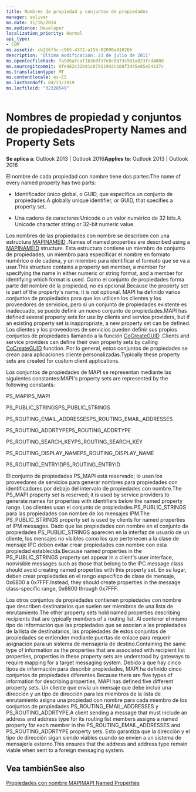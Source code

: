 ```yaml
---
title: Nombres de propiedad y conjuntos de propiedades
manager: soliver
ms.date: 11/16/2014
ms.audience: Developer
localization_priority: Normal
api_type:
- COM
ms.assetid: cb216f5c-c965-4372-a15b-82090a410266
description: 'Última modificación: 23 de julio de 2011'
ms.openlocfilehash: fa9d6afcaf1b360f37e8c8873c9d1a823fcd4888
ms.sourcegitcommit: 8fe462c32b91c87911942c188f3445e85a54137c
ms.translationtype: MT
ms.contentlocale: es-ES
ms.lasthandoff: 04/23/2019
ms.locfileid: "32328549"
---
```

# <a name="property-names-and-property-sets"></a><span data-ttu-id="ccaea-103">Nombres de propiedad y conjuntos de propiedades</span><span class="sxs-lookup"><span data-stu-id="ccaea-103">Property Names and Property Sets</span></span>

  
  
<span data-ttu-id="ccaea-104">**Se aplica a**: Outlook 2013 | Outlook 2016</span><span class="sxs-lookup"><span data-stu-id="ccaea-104">**Applies to**: Outlook 2013 | Outlook 2016</span></span> 
  
<span data-ttu-id="ccaea-105">El nombre de cada propiedad con nombre tiene dos partes:</span><span class="sxs-lookup"><span data-stu-id="ccaea-105">The name of every named property has two parts:</span></span>
  
- <span data-ttu-id="ccaea-106">Identificador único global, o GUID, que especifica un conjunto de propiedades.</span><span class="sxs-lookup"><span data-stu-id="ccaea-106">A globally unique identifier, or GUID, that specifies a property set.</span></span>
    
- <span data-ttu-id="ccaea-107">Una cadena de caracteres Unicode o un valor numérico de 32 bits.</span><span class="sxs-lookup"><span data-stu-id="ccaea-107">A Unicode character string or 32-bit numeric value.</span></span> 
    
<span data-ttu-id="ccaea-108">Los nombres de las propiedades con nombre se describen con una estructura [MAPINAMEID](mapinameid.md) .</span><span class="sxs-lookup"><span data-stu-id="ccaea-108">Names of named properties are described using a [MAPINAMEID](mapinameid.md) structure.</span></span> <span data-ttu-id="ccaea-109">Esta estructura contiene un miembro de conjunto de propiedades, un miembro para especificar el nombre en formato numérico o de cadena, y un miembro para identificar el formato que se va a usar.</span><span class="sxs-lookup"><span data-stu-id="ccaea-109">This structure contains a property set member, a member for specifying the name in either numeric or string format, and a member for identifying which format is used.</span></span> <span data-ttu-id="ccaea-110">Como el conjunto de propiedades forma parte del nombre de la propiedad, no es opcional.</span><span class="sxs-lookup"><span data-stu-id="ccaea-110">Because the property set is part of the property's name, it is not optional.</span></span> <span data-ttu-id="ccaea-111">MAPI ha definido varios conjuntos de propiedades para que los utilicen los clientes y los proveedores de servicios, pero si un conjunto de propiedades existente es inadecuado, se puede definir un nuevo conjunto de propiedades.</span><span class="sxs-lookup"><span data-stu-id="ccaea-111">MAPI has defined several property sets for use by clients and service providers, but if an existing property set is inappropriate, a new property set can be defined.</span></span> <span data-ttu-id="ccaea-112">Los clientes y los proveedores de servicios pueden definir sus propios conjuntos de propiedades llamando a la función [CoCreateGUID](https://msdn.microsoft.com/library/ms688568.aspx) .</span><span class="sxs-lookup"><span data-stu-id="ccaea-112">Clients and service providers can define their own property sets by calling [CoCreateGUID](https://msdn.microsoft.com/library/ms688568.aspx) function.</span></span> <span data-ttu-id="ccaea-113">Por lo general, estos conjuntos de propiedades se crean para aplicaciones cliente personalizadas.</span><span class="sxs-lookup"><span data-stu-id="ccaea-113">Typically these property sets are created for custom client applications.</span></span> 
  
<span data-ttu-id="ccaea-114">Los conjuntos de propiedades de MAPI se representan mediante las siguientes constantes:</span><span class="sxs-lookup"><span data-stu-id="ccaea-114">MAPI's property sets are represented by the following constants:</span></span>
  
<span data-ttu-id="ccaea-115">PS_MAPI</span><span class="sxs-lookup"><span data-stu-id="ccaea-115">PS_MAPI</span></span>
  
<span data-ttu-id="ccaea-116">PS_PUBLIC_STRINGS</span><span class="sxs-lookup"><span data-stu-id="ccaea-116">PS_PUBLIC_STRINGS</span></span>
  
<span data-ttu-id="ccaea-117">PS_ROUTING_EMAIL_ADDRESSES</span><span class="sxs-lookup"><span data-stu-id="ccaea-117">PS_ROUTING_EMAIL_ADDRESSES</span></span>
  
<span data-ttu-id="ccaea-118">PS_ROUTING_ADDRTYPE</span><span class="sxs-lookup"><span data-stu-id="ccaea-118">PS_ROUTING_ADDRTYPE</span></span>
  
<span data-ttu-id="ccaea-119">PS_ROUTING_SEARCH_KEY</span><span class="sxs-lookup"><span data-stu-id="ccaea-119">PS_ROUTING_SEARCH_KEY</span></span>
  
<span data-ttu-id="ccaea-120">PS_ROUTING_DISPLAY_NAME</span><span class="sxs-lookup"><span data-stu-id="ccaea-120">PS_ROUTING_DISPLAY_NAME</span></span>
  
<span data-ttu-id="ccaea-121">PS_ROUTING_ENTRYID</span><span class="sxs-lookup"><span data-stu-id="ccaea-121">PS_ROUTING_ENTRYID</span></span>
  
<span data-ttu-id="ccaea-122">El conjunto de propiedades PS_MAPI está reservado; lo usan los proveedores de servicios para generar nombres para propiedades con identificadores por debajo del intervalo de propiedades con nombre.</span><span class="sxs-lookup"><span data-stu-id="ccaea-122">The PS_MAPI property set is reserved; it is used by service providers to generate names for properties with identifiers below the named property range.</span></span> <span data-ttu-id="ccaea-123">Los clientes usan el conjunto de propiedades PS_PUBLIC_STRINGS para las propiedades con nombre de los mensajes IPM.</span><span class="sxs-lookup"><span data-stu-id="ccaea-123">The PS_PUBLIC_STRINGS property set is used by clients for named properties of IPM messages.</span></span> <span data-ttu-id="ccaea-124">Dado que las propiedades con nombre en el conjunto de propiedades PS_PUBLIC_STRINGS aparecen en la interfaz de usuario de un cliente, los mensajes no visibles como los que pertenecen a la clase de mensaje IPC deben evitar crear propiedades con nombre con esta propiedad establecida.</span><span class="sxs-lookup"><span data-stu-id="ccaea-124">Because named properties in the PS_PUBLIC_STRINGS property set appear in a client's user interface, nonvisible messages such as those that belong to the IPC message class should avoid creating named properties with this property set.</span></span> <span data-ttu-id="ccaea-125">En su lugar, deben crear propiedades en el rango específico de clase de mensaje, 0x6800 a 0x7FFF.</span><span class="sxs-lookup"><span data-stu-id="ccaea-125">Instead, they should create properties in the message class-specific range, 0x6800 through 0x7FFF.</span></span>
  
<span data-ttu-id="ccaea-126">Los otros conjuntos de propiedades contienen propiedades con nombre que describen destinatarios que suelen ser miembros de una lista de enrutamiento.</span><span class="sxs-lookup"><span data-stu-id="ccaea-126">The other property sets hold named properties describing recipients that are typically members of a routing list.</span></span> <span data-ttu-id="ccaea-127">Al contener el mismo tipo de información que las propiedades que se asocian a las propiedades de la lista de destinatarios, las propiedades de estos conjuntos de propiedades se entienden mediante puertas de enlace para requerir asignación para un sistema de mensajería de destino.</span><span class="sxs-lookup"><span data-stu-id="ccaea-127">Containing the same type of information as the properties that are associated with recipient list properties, properties in these property sets are understood by gateways to require mapping for a target messaging system.</span></span> <span data-ttu-id="ccaea-128">Debido a que hay cinco tipos de información para describir propiedades, MAPI ha definido cinco conjuntos de propiedades diferentes.</span><span class="sxs-lookup"><span data-stu-id="ccaea-128">Because there are five types of information for describing properties, MAPI has defined five different property sets.</span></span> <span data-ttu-id="ccaea-129">Un cliente que envía un mensaje que debe incluir una dirección y un tipo de dirección para los miembros de la lista de enrutamiento asigna una propiedad con nombre para cada miembro de los conjuntos de propiedades PS_ROUTING_EMAIL_ADDRESSES y PS_ROUTING_ADDRTYPE.</span><span class="sxs-lookup"><span data-stu-id="ccaea-129">A client sending a message that must include an address and address type for its routing list members assigns a named property for each member in the PS_ROUTING_EMAIL_ADDRESSES and PS_ROUTING_ADDRTYPE property sets.</span></span> <span data-ttu-id="ccaea-130">Esto garantiza que la dirección y el tipo de dirección sigan siendo viables cuando se envíen a un sistema de mensajería externo.</span><span class="sxs-lookup"><span data-stu-id="ccaea-130">This ensures that the address and address type remain viable when sent to a foreign messaging system.</span></span>
  
## <a name="see-also"></a><span data-ttu-id="ccaea-131">Vea también</span><span class="sxs-lookup"><span data-stu-id="ccaea-131">See also</span></span>



[<span data-ttu-id="ccaea-132">Propiedades con nombre MAPI</span><span class="sxs-lookup"><span data-stu-id="ccaea-132">MAPI Named Properties</span></span>](mapi-named-properties.md)

